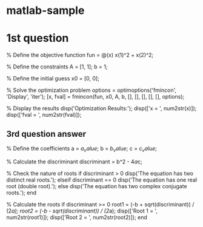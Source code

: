 # matlab-sample

# 1st question
% Define the objective function
fun = @(x) x(1)^2 + x(2)^2;

% Define the constraints
A = [1, 1];
b = 1;

% Define the initial guess
x0 = [0, 0];

% Solve the optimization problem
options = optimoptions('fmincon', 'Display', 'iter');
[x, fval] = fmincon(fun, x0, A, b, [], [], [], [], [], options);

% Display the results
disp('Optimization Results:');
disp(['x = ', num2str(x)]);
disp(['fval = ', num2str(fval)]);


## 3rd question answer
% Define the coefficients
a = $a_value$;
b = $b_value$;
c = $c_value$;

% Calculate the discriminant
discriminant = b^2 - 4*a*c;

% Check the nature of roots
if discriminant > 0
    disp('The equation has two distinct real roots.');
elseif discriminant == 0
    disp('The equation has one real root (double root).');
else
    disp('The equation has two complex conjugate roots.');
end

% Calculate the roots
if discriminant >= 0
    root1 = (-b + sqrt(discriminant)) / (2*a);
    root2 = (-b - sqrt(discriminant)) / (2*a);
    disp(['Root 1 = ', num2str(root1)]);
    disp(['Root 2 = ', num2str(root2)]);
end